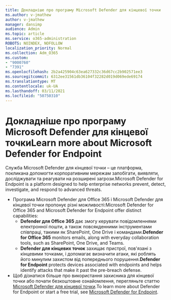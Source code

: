 ```yaml
---
title: Докладніше про програму Microsoft Defender для кінцевої точки
ms.author: v-jmathew
author: v-jmathew
manager: dansimp
audience: Admin
ms.topic: article
ms.service: o365-administration
ROBOTS: NOINDEX, NOFOLLOW
localization_priority: Normal
ms.collection: Adm_O365
ms.custom:
- "9000760"
- "7391"
ms.openlocfilehash: 2b2a425904c63ea627332c36d67cc2b902571ee3
ms.sourcegitcommit: 6312ee31561db36104f32282d019d069ede69174
ms.translationtype: MT
ms.contentlocale: uk-UA
ms.lasthandoff: 03/11/2021
ms.locfileid: "50750310"
---
```

# <a name="learn-more-about-microsoft-defender-for-endpoint"></a><span data-ttu-id="c93dc-102">Докладніше про програму Microsoft Defender для кінцевої точки</span><span class="sxs-lookup"><span data-stu-id="c93dc-102">Learn more about Microsoft Defender for Endpoint</span></span>

<span data-ttu-id="c93dc-103">Служба Microsoft Defender для кінцевої точки – це платформа, покликана допомогти корпоративним мережам запобігати, виявляти, досліджувати та реагувати на розширені загрози.</span><span class="sxs-lookup"><span data-stu-id="c93dc-103">Microsoft Defender for Endpoint is a platform designed to help enterprise networks prevent, detect, investigate, and respond to advanced threats.</span></span>

- <span data-ttu-id="c93dc-104">Програма Microsoft Defender для Office 365 і Microsoft Defender для кінцевої точки пропонує різні можливості:</span><span class="sxs-lookup"><span data-stu-id="c93dc-104">Microsoft Defender for Office 365 and Microsoft Defender for Endpoint offer distinct capabilities:</span></span>
  - <span data-ttu-id="c93dc-105">**Defender для Office 365** дає змогу керувати повідомленнями електронної пошти, а також повсякденними інструментами співпраці, такими як SharePoint, One Drive і командами.</span><span class="sxs-lookup"><span data-stu-id="c93dc-105">**Defender for Office 365** monitors emails, along with everyday collaboration tools, such as SharePoint, One Drive, and Teams.</span></span>
  - <span data-ttu-id="c93dc-106">**Defender для кінцевих точок** захищає пристрої, пов'язані з кінцевими точками, і допомагає визначити атаки, які роблять його минулим захистом від попереднього порушення.</span><span class="sxs-lookup"><span data-stu-id="c93dc-106">**Defender for Endpoint** protects devices associated with endpoints and helps identify attacks that make it past the pre-breach defense.</span></span>
- <span data-ttu-id="c93dc-107">Щоб дізнатися більше про використання захисника для кінцевої точки або почати безкоштовне ознайомлення, перегляньте статтю [Microsoft Defender для кінцевої точки](https://go.microsoft.com/fwlink/?linkid=2094113).</span><span class="sxs-lookup"><span data-stu-id="c93dc-107">To learn more about Defender for Endpoint or start a free trial, see [Microsoft Defender for Endpoint](https://go.microsoft.com/fwlink/?linkid=2094113).</span></span>

